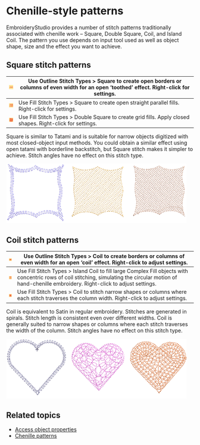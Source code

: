 # Chenille-style patterns

EmbroideryStudio provides a number of stitch patterns traditionally associated with chenille work – Square, Double Square, Coil, and Island Coil. The pattern you use depends on input tool used as well as object shape, size and the effect you want to achieve.

## Square stitch patterns

| ![Square.png](assets/Square.png)             | Use Outline Stitch Types > Square to create open borders or columns of even width for an open ‘toothed’ effect. Right-click for settings. |
| -------------------------------------------- | ----------------------------------------------------------------------------------------------------------------------------------------- |
| ![Square00060.png](assets/Square00060.png)   | Use Fill Stitch Types > Square to create open straight parallel fills. Right-click for settings.                                          |
| ![DoubleSquare.png](assets/DoubleSquare.png) | Use Fill Stitch Types > Double Square to create grid fills. Apply closed shapes. Right-click for settings.                                |

Square is similar to Tatami and is suitable for narrow objects digitized with most closed-object input methods. You could obtain a similar effect using open tatami with borderline backstitch, but Square stitch makes it simpler to achieve. Stitch angles have no effect on this stitch type.

![SquareStitchSamples.png](assets/SquareStitchSamples.png)

## Coil stitch patterns

| ![Coil.png](assets/Coil.png)             | Use Outline Stitch Types > Coil to create borders or columns of even width for an open ‘coil’ effect. Right-click to adjust settings.                                                                      |
| ---------------------------------------- | ---------------------------------------------------------------------------------------------------------------------------------------------------------------------------------------------------------- |
| ![IslandCoil.png](assets/IslandCoil.png) | Use Fill Stitch Types > Island Coil to fill large Complex Fill objects with concentric rows of coil stitching, simulating the circular motion of hand-chenille embroidery. Right-click to adjust settings. |
| ![Coil00061.png](assets/Coil00061.png)   | Use Fill Stitch Types > Coil to stitch narrow shapes or columns where each stitch traverses the column width. Right-click to adjust settings.                                                              |

Coil is equivalent to Satin in regular embroidery. Stitches are generated in spirals. Stitch length is consistent even over different widths. Coil is generally suited to narrow shapes or columns where each stitch traverses the width of the column. Stitch angles have no effect on this stitch type.

![CoilStitchSamples.png](assets/CoilStitchSamples.png)

## Related topics

- [Access object properties](../../Basics/basics/Access_object_properties)
- [Chenille patterns](../../Decorative/specialty/Chenille_patterns)
